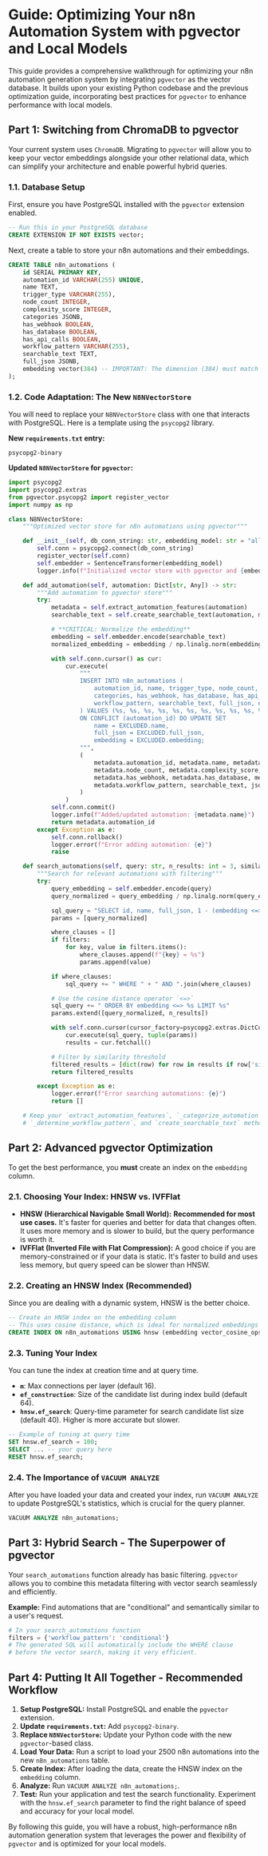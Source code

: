 # Guide: Optimizing Your n8n Automation System with pgvector and Local Models

This guide provides a comprehensive walkthrough for optimizing your n8n automation generation system by integrating `pgvector` as the vector database. It builds upon your existing Python codebase and the previous optimization guide, incorporating best practices for `pgvector` to enhance performance with local models.

## Part 1: Switching from ChromaDB to pgvector

Your current system uses `ChromaDB`. Migrating to `pgvector` will allow you to keep your vector embeddings alongside your other relational data, which can simplify your architecture and enable powerful hybrid queries.

### 1.1. Database Setup

First, ensure you have PostgreSQL installed with the `pgvector` extension enabled.

```sql
-- Run this in your PostgreSQL database
CREATE EXTENSION IF NOT EXISTS vector;
```

Next, create a table to store your n8n automations and their embeddings.

```sql
CREATE TABLE n8n_automations (
    id SERIAL PRIMARY KEY,
    automation_id VARCHAR(255) UNIQUE,
    name TEXT,
    trigger_type VARCHAR(255),
    node_count INTEGER,
    complexity_score INTEGER,
    categories JSONB,
    has_webhook BOOLEAN,
    has_database BOOLEAN,
    has_api_calls BOOLEAN,
    workflow_pattern VARCHAR(255),
    searchable_text TEXT,
    full_json JSONB,
    embedding vector(384) -- IMPORTANT: The dimension (384) must match your embedding model
);
```

### 1.2. Code Adaptation: The New `N8NVectorStore`

You will need to replace your `N8NVectorStore` class with one that interacts with PostgreSQL. Here is a template using the `psycopg2` library.

**New `requirements.txt` entry:**
```
psycopg2-binary
```

**Updated `N8NVectorStore` for `pgvector`:**

```python
import psycopg2
import psycopg2.extras
from pgvector.psycopg2 import register_vector
import numpy as np

class N8NVectorStore:
    """Optimized vector store for n8n automations using pgvector"""

    def __init__(self, db_conn_string: str, embedding_model: str = "all-MiniLM-L6-v2"):
        self.conn = psycopg2.connect(db_conn_string)
        register_vector(self.conn)
        self.embedder = SentenceTransformer(embedding_model)
        logger.info(f"Initialized vector store with pgvector and {embedding_model}")

    def add_automation(self, automation: Dict[str, Any]) -> str:
        """Add automation to pgvector store"""
        try:
            metadata = self.extract_automation_features(automation)
            searchable_text = self.create_searchable_text(automation, metadata)

            # **CRITICAL: Normalize the embedding**
            embedding = self.embedder.encode(searchable_text)
            normalized_embedding = embedding / np.linalg.norm(embedding)

            with self.conn.cursor() as cur:
                cur.execute(
                    """
                    INSERT INTO n8n_automations (
                        automation_id, name, trigger_type, node_count, complexity_score,
                        categories, has_webhook, has_database, has_api_calls,
                        workflow_pattern, searchable_text, full_json, embedding
                    ) VALUES (%s, %s, %s, %s, %s, %s, %s, %s, %s, %s, %s, %s, %s)
                    ON CONFLICT (automation_id) DO UPDATE SET
                        name = EXCLUDED.name,
                        full_json = EXCLUDED.full_json,
                        embedding = EXCLUDED.embedding;
                    """,
                    (
                        metadata.automation_id, metadata.name, metadata.trigger_type,
                        metadata.node_count, metadata.complexity_score, json.dumps(metadata.categories),
                        metadata.has_webhook, metadata.has_database, metadata.has_api_calls,
                        metadata.workflow_pattern, searchable_text, json.dumps(automation), normalized_embedding
                    )
                )
            self.conn.commit()
            logger.info(f"Added/updated automation: {metadata.name}")
            return metadata.automation_id
        except Exception as e:
            self.conn.rollback()
            logger.error(f"Error adding automation: {e}")
            raise

    def search_automations(self, query: str, n_results: int = 3, similarity_threshold: float = 0.7, filters: Optional[Dict[str, Any]] = None) -> List[Dict[str, Any]]:
        """Search for relevant automations with filtering"""
        try:
            query_embedding = self.embedder.encode(query)
            query_normalized = query_embedding / np.linalg.norm(query_embedding)

            sql_query = "SELECT id, name, full_json, 1 - (embedding <=> %s) AS similarity FROM n8n_automations"
            params = [query_normalized]

            where_clauses = []
            if filters:
                for key, value in filters.items():
                    where_clauses.append(f"{key} = %s")
                    params.append(value)

            if where_clauses:
                sql_query += " WHERE " + " AND ".join(where_clauses)

            # Use the cosine distance operator `<=>`
            sql_query += " ORDER BY embedding <=> %s LIMIT %s"
            params.extend([query_normalized, n_results])

            with self.conn.cursor(cursor_factory=psycopg2.extras.DictCursor) as cur:
                cur.execute(sql_query, tuple(params))
                results = cur.fetchall()

            # Filter by similarity threshold
            filtered_results = [dict(row) for row in results if row['similarity'] >= similarity_threshold]
            return filtered_results

        except Exception as e:
            logger.error(f"Error searching automations: {e}")
            return []

    # Keep your `extract_automation_features`, `_categorize_automation`,
    # `_determine_workflow_pattern`, and `create_searchable_text` methods as they are.
```

## Part 2: Advanced pgvector Optimization

To get the best performance, you **must** create an index on the `embedding` column.

### 2.1. Choosing Your Index: HNSW vs. IVFFlat

-   **HNSW (Hierarchical Navigable Small World):** **Recommended for most use cases.** It's faster for queries and better for data that changes often. It uses more memory and is slower to build, but the query performance is worth it.
-   **IVFFlat (Inverted File with Flat Compression):** A good choice if you are memory-constrained or if your data is static. It's faster to build and uses less memory, but query speed can be slower than HNSW.

### 2.2. Creating an HNSW Index (Recommended)

Since you are dealing with a dynamic system, HNSW is the better choice.

```sql
-- Create an HNSW index on the embedding column
-- This uses cosine distance, which is ideal for normalized embeddings
CREATE INDEX ON n8n_automations USING hnsw (embedding vector_cosine_ops);
```

### 2.3. Tuning Your Index

You can tune the index at creation time and at query time.

-   **`m`**: Max connections per layer (default 16).
-   **`ef_construction`**: Size of the candidate list during index build (default 64).
-   **`hnsw.ef_search`**: Query-time parameter for search candidate list size (default 40). Higher is more accurate but slower.

```sql
-- Example of tuning at query time
SET hnsw.ef_search = 100;
SELECT ... -- your query here
RESET hnsw.ef_search;
```

### 2.4. The Importance of `VACUUM ANALYZE`

After you have loaded your data and created your index, run `VACUUM ANALYZE` to update PostgreSQL's statistics, which is crucial for the query planner.

```sql
VACUUM ANALYZE n8n_automations;
```

## Part 3: Hybrid Search - The Superpower of pgvector

Your `search_automations` function already has basic filtering. `pgvector` allows you to combine this metadata filtering with vector search seamlessly and efficiently.

**Example:** Find automations that are "conditional" and semantically similar to a user's request.

```python
# In your search_automations function
filters = {'workflow_pattern': 'conditional'}
# The generated SQL will automatically include the WHERE clause
# before the vector search, making it very efficient.
```

## Part 4: Putting It All Together - Recommended Workflow

1.  **Setup PostgreSQL:** Install PostgreSQL and enable the `pgvector` extension.
2.  **Update `requirements.txt`:** Add `psycopg2-binary`.
3.  **Replace `N8NVectorStore`:** Update your Python code with the new `pgvector`-based class.
4.  **Load Your Data:** Run a script to load your 2500 n8n automations into the new `n8n_automations` table.
5.  **Create Index:** After loading the data, create the HNSW index on the `embedding` column.
6.  **Analyze:** Run `VACUUM ANALYZE n8n_automations;`.
7.  **Test:** Run your application and test the search functionality. Experiment with the `hnsw.ef_search` parameter to find the right balance of speed and accuracy for your local model.

By following this guide, you will have a robust, high-performance n8n automation generation system that leverages the power and flexibility of `pgvector` and is optimized for your local models.
